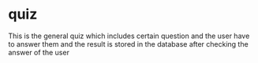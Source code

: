 # quiz
This is the general quiz which includes certain question and the user have to answer them and the result is stored in the database after checking the answer of the user

